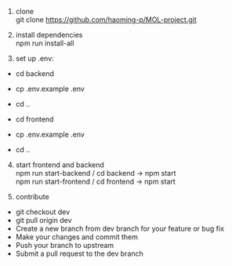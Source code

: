 1. clone  
git clone https://github.com/haoming-p/MOL-project.git

2. install dependencies  
npm run install-all

3. set up .env:
- cd backend  
- cp .env.example .env  
- cd ..  

- cd frontend  
- cp .env.example .env  
- cd ..  

4. start frontend and backend  
npm run start-backend / cd backend -> npm start  
npm run start-frontend / cd frontend -> npm start

4. contribute
- git checkout dev  
- git pull origin dev  
- Create a new branch from dev branch for your feature or bug fix
- Make your changes and commit them
- Push your branch to upstream
- Submit a pull request to the dev branch

